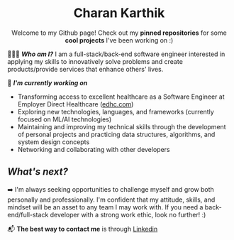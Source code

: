 <h1 align="center"> Charan Karthik </h1>
<p align="center"> Welcome to my Github page! Check out my <b>pinned repositories</b> for some <b>cool projects</b> I've been working on :) </p>

👨🏾‍💻 _**Who am I?**_
I am a full-stack/back-end software engineer interested in applying my skills to innovatively solve problems and create products/provide services that enhance others' lives.

🌱 _**I'm currently working on**_ 
* Transforming access to excellent healthcare as a Software Engineer at Employer Direct Healthcare ([edhc.com](https://www.edhc.com/))
* Exploring new technologies, languages, and frameworks (currently focused on ML/AI technologies)
* Maintaining and improving my technical skills through the development of personal projects and practicing data structures, algorithms, and system design concepts
* Networking and collaborating with other developers
<!-- 
* maintaining and improving my coding skills (mainly by developing personal projects and challenging myself to try doing things a different way, learn how to implement a new feature, or integrate another framework)
* learning new programming languages (currently: C# w/ the ASP.NET Core Framework and TypeScript/Angular)
* practicing data structures, algorithms, and system design concepts
 -->
## _What's next?_

➡️ I'm always seeking opportunities to challenge myself and grow both personally and professionally. I'm confident that my attitude, skills, and mindset will be an asset to any team I may work with. If you need a back-end/full-stack developer with a strong work ethic, look no further! :)

📬 **The best way to contact me** is through [Linkedin](https://www.linkedin.com/in/charankarthik)


<!--
### Hi there 👋


**Charan-Karthik/Charan-Karthik** is a ✨ _special_ ✨ repository because its `README.md` (this file) appears on your GitHub profile.

Here are some ideas to get you started:

- 🔭 I’m currently working on ...
- 🌱 I’m currently learning ...
- 👯 I’m looking to collaborate on ...
- 🤔 I’m looking for help with ...
- 💬 Ask me about ...
- 📫 How to reach me: ...
- 😄 Pronouns: ...
- ⚡ Fun fact: ...
-->
